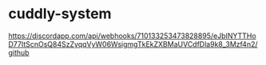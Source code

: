 # cuddly-system
https://discordapp.com/api/webhooks/710133253473828895/eJbINYTTHoD77ItScnOsQ84SzZyqqVyW06WsigmgTkEkZXBMaUVCdfDla9k8_3Mzf4n2/github
